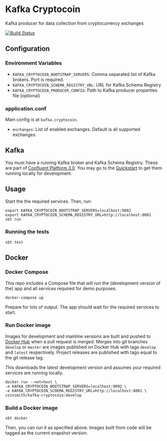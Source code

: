 Kafka Cryptocoin
================

Kafka producer for data collection from cryptocurrency exchanges

[![Build Status](https://travis-ci.org/blbradley/kafka-cryptocoin.svg?branch=develop)](https://travis-ci.org/blbradley/kafka-cryptocoin)


Configuration
-------------

### Environment Variables

* `KAFKA_CRYPTOCOIN_BOOTSTRAP_SERVERS`: Comma separated list of Kafka brokers. Port is required.
* `KAFKA_CRYPTOCOIN_SCHEMA_REGISTRY_URL`: URL for Kafka Schema Registry
* `KAFKA_CRYPTOCOIN_PRODUCER_CONFIG`: Path to Kafka producer properties file (optional)

### application.conf

Main config is at `kafka.cryptocoin`.

* `exchanges`: List of enabled exchanges. Default is all supported exchanges.


Kafka
-----

You must have a running Kafka broker and Kafka Schema Registry.
These are part of [Confluent Platform 3.0](http://docs.confluent.io/3.0.0/index.html).
You may go to the [Quickstart](http://docs.confluent.io/3.0.0/quickstart.html)
to get them running locally for development.


Usage
-----

Start the the required services. Then, run:

    export KAFKA_CRYPTOCOIN_BOOTSTRAP_SERVERS=localhost:9092
    export KAFKA_CRYPTOCOIN_SCHEMA_REGISTRY_URL=http://localhost:8081
    sbt run

### Running the tests

    sbt test


Docker
------

### Docker Compose

This repo includes a Compose file that will run the (development version of the) app and all services required for demo purposes.

    docker-compose up

Prepare for lots of output. The app should wait for the required services to start.


### Run Docker image

Images for development and mainline versions are built and pushed to [Docker Hub](https://hub.docker.com/r/coinsmith/kafka-cryptocoin)
when a pull request is merged. Merges into git branches `develop` or `master` are
images published on Docker Hub with tags `develop` and `latest` respectively.
Project releases are published with tags equal to the git release tag.


This downloads the latest development version and assumes your required services
are running locally.

    docker run --net=host \
    -e KAFKA_CRYPTOCOIN_BOOTSTRAP_SERVERS=localhost:9092 \
    -e KAFKA_CRYPTOCOIN_SCHEMA_REGISTRY_URL=http://localhost:8081 \
    coinsmith/kafka-cryptocoin:develop


### Build a Docker image

    sbt docker

Then, you can run it as specified above. Images built from code will be tagged as the
current snapshot version.
